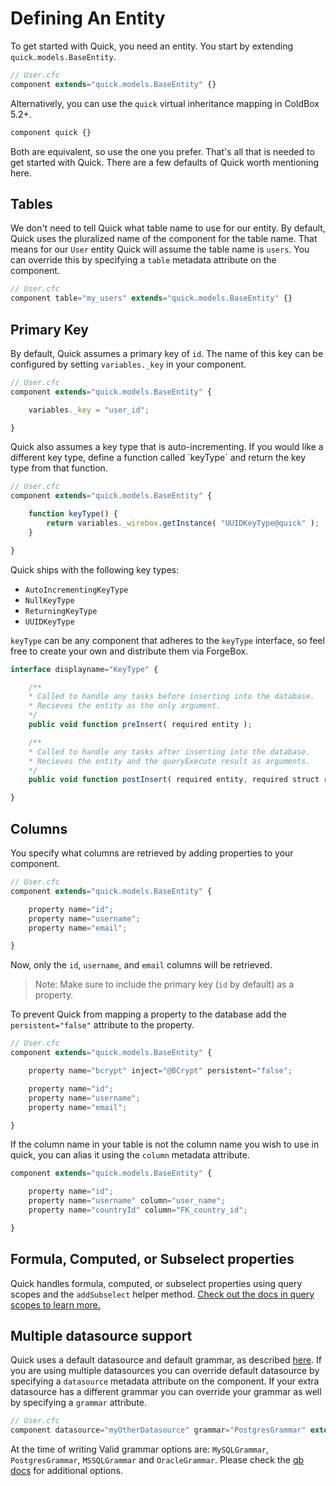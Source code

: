 # Defining An Entity

To get started with Quick, you need an entity. You start by extending `quick.models.BaseEntity`.

```javascript
// User.cfc
component extends="quick.models.BaseEntity" {}
```

Alternatively, you can use the `quick` virtual inheritance mapping in ColdBox 5.2+.

```javascript
component quick {}
```

Both are equivalent, so use the one you prefer. That's all that is needed to get started with Quick. There are a few defaults of Quick worth mentioning here.

## Tables

We don't need to tell Quick what table name to use for our entity. By default, Quick uses the pluralized name of the component for the table name. That means for our `User` entity Quick will assume the table name is `users`. You can override this by specifying a `table` metadata attribute on the component.

```javascript
// User.cfc
component table="my_users" extends="quick.models.BaseEntity" {}
```

## Primary Key

By default, Quick assumes a primary key of `id`. The name of this key can be configured by setting `variables._key` in your component.

```javascript
// User.cfc
component extends="quick.models.BaseEntity" {

    variables._key = "user_id";

}
```

Quick also assumes a key type that is auto-incrementing. If you would like a different key type, define a function called \`keyType\` and return the key type from that function.

```javascript
// User.cfc
component extends="quick.models.BaseEntity" {

    function keyType() {
        return variables._wirebox.getInstance( "UUIDKeyType@quick" );
    }

}
```

Quick ships with the following key types:

* `AutoIncrementingKeyType`
* `NullKeyType`
* `ReturningKeyType`
* `UUIDKeyType`

`keyType` can be any component that adheres to the `keyType` interface, so feel free to create your own and distribute them via ForgeBox.

```javascript
interface displayname="KeyType" {

    /**
    * Called to handle any tasks before inserting into the database.
    * Recieves the entity as the only argument.
    */
    public void function preInsert( required entity );

    /**
    * Called to handle any tasks after inserting into the database.
    * Recieves the entity and the queryExecute result as arguments.
    */
    public void function postInsert( required entity, required struct result );

}
```

## Columns

You specify what columns are retrieved by adding properties to your component.

```javascript
// User.cfc
component extends="quick.models.BaseEntity" {

    property name="id";
    property name="username";
    property name="email";

}
```

Now, only the `id`, `username`, and `email` columns will be retrieved.

> Note: Make sure to include the primary key \(`id` by default\) as a property.

To prevent Quick from mapping a property to the database add the `persistent="false"` attribute to the property.

```javascript
// User.cfc
component extends="quick.models.BaseEntity" {

    property name="bcrypt" inject="@BCrypt" persistent="false";

    property name="id";
    property name="username";
    property name="email";

}
```

If the column name in your table is not the column name you wish to use in quick, you can alias it using the `column` metadata attribute.

```javascript
component extends="quick.models.BaseEntity" {

    property name="id";
    property name="username" column="user_name";
    property name="countryId" column="FK_country_id";

}
```

## Formula, Computed, or Subselect properties

Quick handles formula, computed, or subselect properties using query scopes and the `addSubselect` helper method. [Check out the docs in query scopes to learn more.](./query-scopes.md#subselects)

## Multiple datasource support

Quick uses a default datasource and default grammar, as described [here](./). If you are using multiple datasources you can override default datasource by specifying a `datasource` metadata attribute on the component. If your extra datasource has a different grammar you can override your grammar as well by specifying a `grammar` attribute.

```javascript
// User.cfc
component datasource="myOtherDatasource" grammar="PostgresGrammar" extends="quick.models.BaseEntity" {}
```

At the time of writing Valid grammar options are: `MySQLGrammar`, `PostgresGrammar`, `MSSQLGrammar` and `OracleGrammar`. Please check the [qb docs](https://qb.ortusbooks.com/) for additional options.

